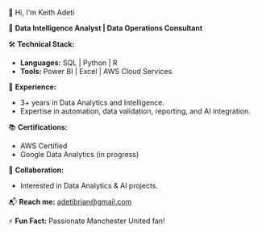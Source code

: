 👋 Hi, I'm Keith Adeti

🎯 **Data Intelligence Analyst | Data Operations Consultant**

🛠 **Technical Stack:**
- **Languages:** SQL | Python | R
- **Tools:** Power BI | Excel | AWS Cloud Services

🚀 **Experience:**
- 3+ years in Data Analytics and Intelligence.
- Expertise in automation, data validation, reporting, and AI integration.

📚 **Certifications:**
- AWS Certified
- Google Data Analytics (in progress)

🤝 **Collaboration:**
- Interested in Data Analytics & AI projects.

📬 **Reach me:** [adetibrian@gmail.com](mailto:adetibrian@gmail.com)

⚡ **Fun Fact:** Passionate Manchester United fan!
